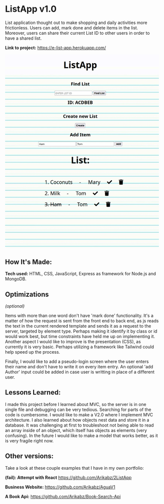 # ListApp v1.0
List application thought out to make shopping and daily activities more frictionless. Users can add, mark done and delete items in the list. Moreover, users can share their current List ID to other users in order to have a shared list. 

**Link to project:** https://e-list-app.herokuapp.com/

![alt tag](./ListApp.webp)

## How It's Made:

**Tech used:** HTML, CSS, JavaScript, Express as framework for Node.js and MongoDB.


## Optimizations
*(optional)*

Items with more than one word don't have 'mark done' functionality. It's a matter of how the request is sent from the front end to back end, as js reads the text in the current rendered template and sends it as a request to the server, targeted by element type. Perhaps making it identify it by class or id would work best, but time constraints have held me up on implementing it. 
Another aspect I would like to improve is the presentation (CSS), as currently it is very basic. Perhaps utilizing a framework like Tailwind could help speed up the process. 

Finally, I would like to add a pseudo-login screen where the user enters their name and don't have to write it on every item entry. An optional 'add Author' input could be added in case user is writting in place of a different user.

## Lessons Learned:

I made this project before I learned about MVC, so the server is in one single file and debugging can be very tedious. Searching for parts of the code is cumbersome. I would like to make a V2.0 where I implement MVC architecture.
I also learned about how objects nest data and store it in a database. It was challenging at first to troubleshoot not being able to read an array inside of an object, which itself has objects as elements (very confusing). In the future I would like to make a model that works better, as it is very fragile right now.

## Other versions:
Take a look at these couple examples that I have in my own portfolio:

**(fail): Attempt with React** https://github.com/Arikabz/2ListApp

**Business Website:** https://github.com/Arikabz/AguaV1

**A Book Api:** https://github.com/Arikabz/Book-Search-Api




